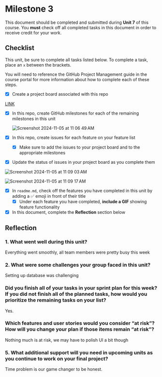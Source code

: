 # Milestone 3

This document should be completed and submitted during **Unit 7** of this course. You **must** check off all completed tasks in this document in order to receive credit for your work.

## Checklist

This unit, be sure to complete all tasks listed below. To complete a task, place an `x` between the brackets.

You will need to reference the GitHub Project Management guide in the course portal for more information about how to complete each of these steps.

- [x] Create a project board associated with this repo


<a href='https://github.com/users/aishasalim/projects/1/views/1'>LINK
</a>


- [x] In this repo, create GitHub milestones for each of the remaining milestones in this unit


  ![Screenshot 2024-11-05 at 11 06 49 AM](https://github.com/user-attachments/assets/cd51088b-d10d-4568-958b-2503ad6412a4)


- [x] In this repo, create issues for each feature on your feature list
  - [x] Make sure to add the issues to your project board and to the appropriate milestones
- [x] Update the status of issues in your project board as you complete them

![Screenshot 2024-11-05 at 11 09 03 AM](https://github.com/user-attachments/assets/e695587a-3ae0-4a7f-9365-4d31c32669e6)


![Screenshot 2024-11-05 at 11 09 17 AM](https://github.com/user-attachments/assets/1b2d6342-fdd7-442f-956e-0da35b5f9d37)


- [x] In `readme.md`, check off the features you have completed in this unit by adding a ✅ emoji in front of their title
  - [x] Under each feature you have completed, **include a GIF** showing feature functionality
- [x] In this document, complete the **Reflection** section below

## Reflection

### 1. What went well during this unit?

Everything went smoothly, all team members were pretty busy this week

### 2. What were some challenges your group faced in this unit?

Setting up database was challenging

### Did you finish all of your tasks in your sprint plan for this week? If you did not finish all of the planned tasks, how would you prioritize the remaining tasks on your list?

Yes.

### Which features and user stories would you consider “at risk”? How will you change your plan if those items remain “at risk”?

Nothing much is at risk, we may have to polish UI a bit though

### 5. What additional support will you need in upcoming units as you continue to work on your final project?

Time problem is our game changer to be honest.
